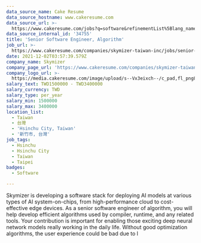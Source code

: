 ```yaml
---
data_source_name: Cake Resume
data_source_hostname: www.cakeresume.com
data_source_url: >-
  https://www.cakeresume.com/jobs?q=software&refinementList%5Blang_name%5D%5B0%5D=English&refinementList%5Bsalary_type%5D=per_year&range%5Bsalary_range%5D%5Bmin%5D=1000000&page=2
data_source_internal_id: '34755'
title: 'Senior Software Engineer, Algorithm'
job_url: >-
  https://www.cakeresume.com/companies/skymizer-taiwan-inc/jobs/senior-software-engineer-algorithm
date: 2021-12-02T03:57:39.579Z
company_name: Skymizer
company_page_url: 'https://www.cakeresume.com/companies/skymizer-taiwan-inc'
company_logo_url: >-
  https://media.cakeresume.com/image/upload/s--Vx3eixch--/c_pad,fl_png8,h_200,w_200/v1638618533/q6kozrgtey2jcnokwbd6.png
salary_text: TWD1500000 - TWD3400000
salary_currency: TWD
salary_type: per_year
salary_min: 1500000
salary_max: 3400000
location_list:
  - Taiwan
  - 台灣
  - 'Hsinchu City, Taiwan'
  - '新竹市, 台灣'
job_tags:
  - Hsinchu
  - Hsinchu City
  - Taiwan
  - Taipei
badges:
  - Software

---
```


Skymizer is developing a software stack for deploying AI models at various types of AI system-on-chips, from high-performance cloud to cost-effective edge devices. As a senior software engineer of algorithm, you will help develop efficient algorithms used by compiler, runtime, and any related tools. Your contribution is important for enabling those exciting deep neural network models really working in the daily life. Without good optimization algorithms, the user experience could be bad due to l